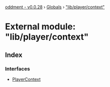 [oddment - v0.0.28](../README.md) › [Globals](../globals.md) › ["lib/player/context"](_lib_player_context_.md)

# External module: "lib/player/context"

## Index

### Interfaces

* [PlayerContext](../interfaces/_lib_player_context_.playercontext.md)
